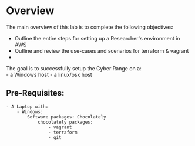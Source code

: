 # Overview

The main overview of this lab is to complete the following objectives: 
 - Outline the entire steps for setting up a Researcher's environment in AWS
 - Outline and review the use-cases and scenarios for terraform & vagrant
 - 

 The goal is to successfully setup the Cyber Range on a:  
    - a Windows host
    - a linux/osx host

## Pre-Requisites: 
    - A Laptop with: 
        - Windows: 
            Software packages: Chocolately
                chocolately packages:
                    - vagrant
                    - terraform
                    - git 
             

    
     